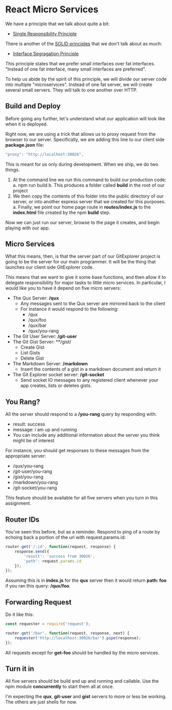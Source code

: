 # React Micro Services

We have a principle that we talk about quite a bit:

- [Single Responsibility Principle][srp]

There is another of the [SOLID principles][solid] that we don't talk about as much:

- [Interface Segragation Principle][isp]

This principle states that we prefer small interfaces over fat interfaces. "Instead of one fat interface, many small interfaces are preferred".

To help us abide by the spirit of this principle, we will divide our server code into multiple "microservices". Instead of one fat server, we will create several small servers. They will talk to one another over HTTP.

[solid]: https://en.wikipedia.org/wiki/SOLID_(object-oriented_design)
[srp]: https://en.wikipedia.org/wiki/Single_responsibility_principle
[isp]: https://en.wikipedia.org/wiki/Interface_segregation_principle

## Build and Deploy

Before going any further, let's understand what our application will look like when it is deployed.

Right now, we are using a trick that allows us to proxy request from the browser to our server. Specifically, we are adding this line to our client side **package.json** file:

```javascript
"proxy": "http://localhost:30026",
```

This is meant for us only during development. When we ship, we do two things.

1. At the command line we run this command to build our production code:
  a. npm run build
  b. This produces a folder called **build** in the root of our project
1. We then copy the contents of this folder into the public directory of our server, or into another express server that we created for this purposes.
  a. Finally, we point our home page route in **routes/index.js** to the **index.html** file created by the npm **build** step.

Now we can just run our server, browse to the page it creates, and begin playing with our app.

## Micro Services

What this means, then, is that the server part of our GitExplorer project is going to be the server for our main programmer. It will be the thing that launches our client side GitExplorer code.

This means that we want to give it some base functions, and then allow it to delegate responsibility for major tasks to little micro services. In particular, I would like you to have it depend on five micro servers:

- The Qux Server: **/qux**
  - Any messages sent to the Qux server are mirrored back to the client
  - For instance it would respond to the following:
    - /qux
    - /qux/foo
    - /qux/bar
    - /qux/you-rang
- The Git User Server: **/git-user**
- The Git Gist Server: **/gist/
  - Create Gist
  - List Gists
  - Delete Gist
- The Markdown Server: **/markdown**
  - Insert the contents of a gist in a markdown document and return it
- The Git Explorer socket server: **/git-socket**
  - Send socket IO messages to any registered client whenever your app creates, lists or deletes gists.

## You Rang?

All the server should respond to a **/you-rang** query by responding with:

  - result: success
  - message: i am up and running
  - You can include any additional information about the server you think might be of interest

For instance, you should get responses to these messages from the appropriate server:

- /qux/you-rang
- /git-user/you-rang
- /gist/you-rang
- /markdown/you-rang
- /git-socket/you-rang

This feature should be available for all five servers when you turn in this assignment.

## Router IDs

You've seen this before, but as a reminder. Respond to ping of a route by echoing back a portion of the url with request.params.id:

```javascript
router.get('/:id', function(request, response) {
    response.send({
        'result': 'success from 30026',
        'path': request.params.id
    });
});
```

Assuming this is in **index.js** for the **qux** server then it would return **path: foo** if you ran this query: **/qux/foo**.

## Forwarding Request

Do it like this:

```javascript
const requester = require('request');

router.get('/bar', function(request, response, next) {
    requester('http://localhost:30026/bar').pipe(response);
});
```

All requests except for **get-foo** should be handled by the micro services.

## Turn it in

All five servers should be build and up and running and callable. Use the npm module **concurrently** to start them all at once.

I'm expecting the **qux**, **git-user** and **gist** servers to more or less be working. The others are just shells for now.
